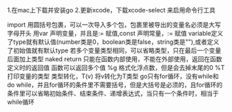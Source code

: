 1.在mac上下载并安装go
2.更新xcode，下载xcode-select 来启用命令行工具

import 用圆括号包裹，可以一次导入多个包，包裹里被导出的变量名必须是大写字母开头
用var 声明变量，并且是:= 赋值,const 声明常量，:= 赋值
variable定义了type就有默认值(number类是0，boolean类是false，string类是""),或者定义了初始值就有默认type
若多个变量类型相同，可以省略类型，只在最后一个变量后面加上类型
naked return 只能在函数内部使用，不能在外部使用，返回在函数定义时的返回值
函数可以返回多个值
%g 格式化浮点数，但是会去掉末尾的0
%T 打印变量的类型
类型转化，T(v) 将v转化为T类型
go只有for循环，没有while和do while，并且for循环的条件里不需要括号，但是大括号是必须的，且for循环的条件里可以省略初始条件、结束条件、递增表达式，当只有一个条件时，相当于while循环


